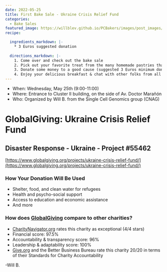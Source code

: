 ```yaml
---
date: 2022-05-25
title: First Bake Sale - Ukraine Crisis Relief Fund
categories:
  - Bake Sales
featured_image: https://willblev.github.io/PCBakers/images/post_images/2022-05-PCBakers-Globalgiving-Ukraine-relief-fund-sm.png 
recipe:

  ingredients_markdown: |-
    * 3 Euros suggested donation
  
  directions_markdown: |-
    1. Come over and check out the bake sale
    2. Pick out your favorite treat from the many homemade pastries that are available
    3. Donate some money to a good cause (suggested 3 Euros minimum donation)
    4. Enjoy your delicious breakfast & chat with other folks from all around the PCB
---
```

- When: Wednesday, May 25th (9:00-11:00)
- Where: Entrance to Cluster II building, on the side of Av. Doctor Marañón
- Who: Organized by Will B. from the Single Cell Genomics group (CNAG)

# GlobalGiving: Ukraine Crisis Relief Fund 
## Disaster Response - Ukraine - Project #55462
[https://www.globalgiving.org/projects/ukraine-crisis-relief-fund/](https://www.globalgiving.org/projects/ukraine-crisis-relief-fund/)

### How Your Donation Will Be Used
- Shelter, food, and clean water for refugees
- Health and psycho-social support
- Access to education and economic assistance
- And more

### How does [GlobalGiving](https://www.globalgiving.org) compare to other charities? 
- [CharityNavigator.org](https://www.charitynavigator.org) rates this charity as exceptional (4/4 stars) 
 - Financial score: 97.5%
 - Accountability & transparency score: 96%
 - Leadership & adaptability score: 100%
- [Give.org](https://www.give.org) and the Better Business Bureau rate this charity 20/20 in terms of their Standards for Charity Accountability 

-Will B.

